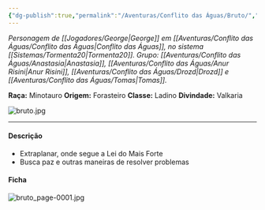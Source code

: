 ```yaml
---
{"dg-publish":true,"permalink":"/Aventuras/Conflito das Águas/Bruto/","created":"2025-10-13T17:42:08.636-03:00"}
---
```


*Personagem de [[Jogadores/George\|George]] em [[Aventuras/Conflito das Águas/Conflito das Águas\|Conflito das Águas]], no sistema [[Sistemas/Tormenta20\|Tormenta20]].*
*Grupo: [[Aventuras/Conflito das Águas/Anastasia\|Anastasia]], [[Aventuras/Conflito das Águas/Anur Risini\|Anur Risini]], [[Aventuras/Conflito das Águas/Drozd\|Drozd]] e [[Aventuras/Conflito das Águas/Tomas\|Tomas]].*

**Raça:** Minotauro
**Origem:** Forasteiro
**Classe:** Ladino
**Divindade:** Valkaria

![bruto.jpg](/img/user/Aventuras/Conflito%20das%20%C3%81guas/bruto.jpg)

---
#### Descrição
- Extraplanar, onde segue a Lei do Mais Forte
- Busca paz e outras maneiras de resolver problemas

#### Ficha
![bruto_page-0001.jpg](/img/user/Aventuras/Conflito%20das%20%C3%81guas/bruto_page-0001.jpg)